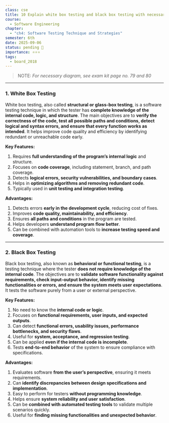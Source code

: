 ```yaml
---
class: cse
title: 10 Explain white box testing and black box testing with necessary diagram.
course:
  - Software Engineering
chapter:
  - "ch4: Software Testing Technique and Strategies"
semester: 6th
date: 2025-09-06
status: pending 🛑
importance: ⭐⭐⭐
tags:
  - board_2018
---
```


> NOTE: _For necessary diagram, see exam kit page no. 79 and 80_

---

### **1. White Box Testing**

White box testing, also called **structural or glass-box testing**, is a software testing technique in which the tester has **complete knowledge of the internal code, logic, and structure**. The main objectives are to **verify the correctness of the code, test all possible paths and conditions, detect logical and syntax errors, and ensure that every function works as intended**. It helps improve code quality and efficiency by identifying redundant or unreachable code early.

**Key Features:**

1. Requires **full understanding of the program’s internal logic** and structure.    
2. Focuses on **code coverage**, including statement, branch, and path coverage.    
3. Detects **logical errors, security vulnerabilities, and boundary cases**.    
4. Helps in **optimizing algorithms and removing redundant code**.    
5. Typically used in **unit testing and integration testing**.

**Advantages:**

1. Detects errors **early in the development cycle**, reducing cost of fixes.    
2. Improves **code quality, maintainability, and efficiency**.    
3. Ensures **all paths and conditions** in the program are tested.    
4. Helps developers **understand program flow better**.    
5. Can be combined with automation tools to **increase testing speed and coverage**.

---

### **2. Black Box Testing**

Black box testing, also known as **behavioral or functional testing**, is a testing technique where the tester **does not require knowledge of the internal code**. The objectives are to **validate software functionality against requirements, check input-output behavior, identify missing functionalities or errors, and ensure the system meets user expectations**. It tests the software purely from a user or external perspective.

**Key Features:**

1. No need to know the **internal code or logic**.    
2. Focuses on **functional requirements, user inputs, and expected outputs**.    
3. Can detect **functional errors, usability issues, performance bottlenecks, and security flaws**.    
4. Useful for **system, acceptance, and regression testing**.    
5. Can be applied **even if the internal code is incomplete**.    
6. Tests **end-to-end behavior** of the system to ensure compliance with specifications.    

**Advantages:**

1. Evaluates software **from the user’s perspective**, ensuring it meets requirements.    
2. Can **identify discrepancies between design specifications and implementation**.    
3. Easy to perform for testers **without programming knowledge**.    
4. Helps ensure **system reliability and user satisfaction**.    
5. Can be **combined with automated testing tools** to validate multiple scenarios quickly.    
6. Useful for **finding missing functionalities and unexpected behavior**.
